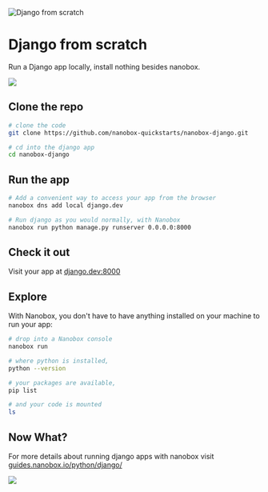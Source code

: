 ![Django from scratch](https://guides.nanobox.io/assets/quickstart-icons/django.png)

# Django from scratch

Run a Django app locally, install nothing besides nanobox. 

<a href="https://nanobox.io/download"><img src="https://guides.nanobox.io/assets/quickstart-icons/download.png" /></a>


## Clone the repo

```bash
# clone the code
git clone https://github.com/nanobox-quickstarts/nanobox-django.git

# cd into the django app
cd nanobox-django
```

## Run the app

```bash
# Add a convenient way to access your app from the browser
nanobox dns add local django.dev

# Run django as you would normally, with Nanobox
nanobox run python manage.py runserver 0.0.0.0:8000
```

## Check it out

Visit your app at <a href="http://django.dev:8000" target="\_blank">django.dev:8000</a>

## Explore

With Nanobox, you don't have to have anything installed on your machine to run your app:

```bash
# drop into a Nanobox console
nanobox run

# where python is installed,
python --version

# your packages are available,
pip list

# and your code is mounted
ls
```

## Now What?
For more details about running django apps with nanobox visit [guides.nanobox.io/python/django/](https://guides.nanobox.io/python/django/)

<a href="https://nanobox.io"><img src="https://guides.nanobox.io/assets/quickstart-icons/footer.png" /></a>
